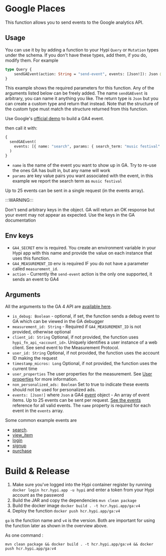 # Google Places

This function allows you to send events to the Google analytics API.

## Usage

You can use it by by adding a function to your Hypi `Query` or `Mutation` types under the schema.
If you don't have these types, add them, if you do, modify them. For example

```graphql
type Query {
    sendGAEvent(action: String = "send-event", events: [Json!]): Json @fn(name: "ga", version: "v4", src: "hypi", env: ["GA4_SECRET", "GA4_MEASUREMENT_ID"])
}
```

This example shows the required parameters for this function. Any of the arguments listed below can be freely added.
The name `sendGAEvent` is arbitrary, you can name it anything you like.
The return type is `Json` but you can create a custom type and return that instead. 
Note that the structure of the custom type must match the structure returned from this function.

Use Google's [official demo](https://ga-dev-tools.google/ga4/event-builder/?c=search) to build a GA4 event.

then call it with:
```graphql
{
  sendGAEvent(
    events: [{ name: "search", params: { search_term: "music festival" } }]
  )
}
```
* `name` is the name of the event you want to show up in GA. Try to re-use the ones GA has built in, but any name will work
* `params` are key value pairs you want associated with the event, in this example we report the search term as `music festival`

Up to 25 events can be sent in a single request (in the events array).

:::WARNING:::

Don't send arbitrary keys in the object. GA will return an OK response but your event may not appear as expected.
Use the keys in the GA documentation

## Env keys

* `GA4_SECRET` env is required. You create an environment variable in your Hypi app with this name and provide the value on each instance that uses this function.
* `GA4_MEASUREMENT_ID` env is required IF you do not have a parameter called `measurement_id`.
* `action` - Currently the `send-event` action is the only one supported, it sends an event to GA4

## Arguments

All the arguments to the GA 4 API are [available here](https://developers.google.com/analytics/devguides/collection/protocol/ga4/reference?client_type=gtag#payload_post_body).

* `is_debug: Boolean` - optional, if set, the function sends a debug event to GA which can be viewed in the GA debugger
* `measurement_id: String` - Required if `GA4_MEASUREMENT_ID` is not provided, otherwise optional
* `client_id: String` Optional, if not provided, the function uses `hypi_fn_api_<account_id>`. Uniquely identifies a user instance of a web client. See send event to the Measurement Protocol.
* `user_id: String` Optional, if not provided, the function uses the account ID making the request
* `timestamp_micros: Long` Optional, if not provided, the function uses the current time
* `user_properties` The user properties for the measurement. See [User properties](https://developers.google.com/analytics/devguides/collection/protocol/ga4/user-properties) for more information.
* `non_personalized_ads: Boolean` Set to true to indicate these events should not be used for personalized ads.
* `events: [Json!]` where `Json` a GA4 [event](https://developers.google.com/analytics/devguides/collection/protocol/ga4/reference/events) object - An array of event items. Up to 25 events can be sent per request. [See the events](https://developers.google.com/analytics/devguides/collection/protocol/ga4/reference/events) reference for all valid events.
                    The `name` property is required for each event in the `events` array.

Some common example events are

* [search](https://developers.google.com/analytics/devguides/collection/protocol/ga4/reference/events#search).
* [view_item](https://developers.google.com/analytics/devguides/collection/protocol/ga4/reference/events#view_item)
* [login](https://developers.google.com/analytics/devguides/collection/protocol/ga4/reference/events#login)
* [signup](https://developers.google.com/analytics/devguides/collection/protocol/ga4/reference/events#sign_up)
* [purchase](https://developers.google.com/analytics/devguides/collection/protocol/ga4/reference/events#purchase)

# Build & Release

1. Make sure you've logged into the Hypi container register by running `docker login hcr.hypi.app -u hypi` and enter a token from your Hypi account as the password
2. Build the JAR and copy the dependencies `mvn clean package`
3. Build the docker image `docker build . -t hcr.hypi.app/ga:v4`
4. Deploy the function `docker push hcr.hypi.app/ga:v4`

`ga` is the function name and `v4` is the version. Both are important for using the function later as shown in the overview above.

As one command :

```shell 
mvn clean package && docker build . -t hcr.hypi.app/ga:v4 && docker push hcr.hypi.app/ga:v4
```
